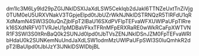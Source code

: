 dm1lc3M6Ly9ld29pZGlJNklDSXlJaXdLSW5Ceklqb2dJakl6TTNZeUxtTnZiVjg0TUM0eU5URXVNakV3TGpjeElpd0tJbUZrWkNJNklDSTRNQzR5TlRFdU1qRXdMamN4SWl3S0luQnZjblFpT2lBaU16SXdPVFlpTEFvaWFXUWlPaUFpTlRrek16SXdNRFV0TVRJeU1pMDBaVFkxTFRnMFpERXRaRE0wWkRCaFpXWTVNR1F3SWl3S0ltRnBaQ0k2SUNJd0lpd0tJbTVsZENJNklDSnJZM0FpTEFvaWRIbHdaU0k2SUNKemNuUndJaXdLSW1odmMzUWlPaUFpSWl3S0luQmhkR2dpT2lBaUlpd0tJblJzY3lJNklDSWlDbjBL
